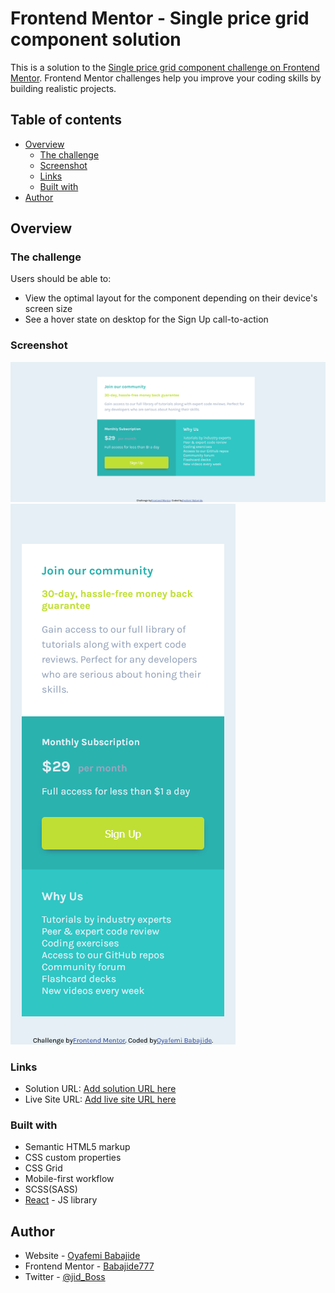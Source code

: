# Frontend Mentor - Single price grid component solution

This is a solution to the [Single price grid component challenge on Frontend Mentor](https://www.frontendmentor.io/challenges/single-price-grid-component-5ce41129d0ff452fec5abbbc). Frontend Mentor challenges help you improve your coding skills by building realistic projects.

## Table of contents

- [Overview](#overview)
  - [The challenge](#the-challenge)
  - [Screenshot](#screenshot)
  - [Links](#links)
  - [Built with](#built-with)
- [Author](#author)

## Overview

### The challenge

Users should be able to:

- View the optimal layout for the component depending on their device's screen size
- See a hover state on desktop for the Sign Up call-to-action

### Screenshot

![Web version](./images/web.png)
![Mobile version](./images/mobile.png)

### Links

- Solution URL: [Add solution URL here](https://github.com/Babajide777/single-price-grid-component)
- Live Site URL: [Add live site URL here](https://babajide777.github.io/single-price-grid-component/)

### Built with

- Semantic HTML5 markup
- CSS custom properties
- CSS Grid
- Mobile-first workflow
- SCSS(SASS)
- [React](https://reactjs.org/) - JS library

## Author

- Website - [Oyafemi Babajide](https://babajide-portfolio.netlify.app/)
- Frontend Mentor - [Babajide777](https://www.frontendmentor.io/profile/Babajide777)
- Twitter - [@jid_Boss](https://www.twitter.com/jid_Boss)
